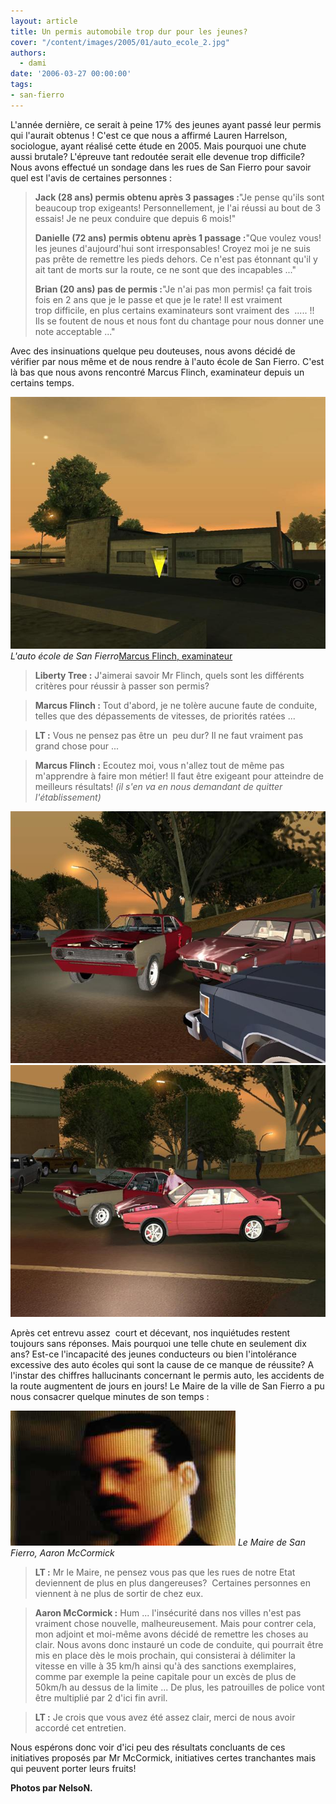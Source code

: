 ```yaml
---
layout: article
title: Un permis automobile trop dur pour les jeunes?
cover: "/content/images/2005/01/auto_ecole_2.jpg"
authors:
  - dami
date: '2006-03-27 00:00:00'
tags:
- san-fierro
---
```


L'année dernière, ce serait à peine 17% des jeunes ayant passé leur permis qui l'aurait&nbsp;obtenus ! C'est ce que nous a affirmé Lauren Harrelson, sociologue, ayant réalisé cette étude en 2005. Mais pourquoi une chute aussi brutale? L'épreuve tant redoutée serait elle devenue trop difficile? Nous avons effectué un sondage dans les rues de San Fierro pour savoir quel est l'avis de certaines personnes :

> **Jack (28 ans) permis obtenu après&nbsp;3 passages :**"Je pense qu'ils&nbsp;sont beaucoup trop exigeants! Personnellement, je l'ai réussi au bout de&nbsp;3 essais! Je ne peux conduire que depuis 6 mois!"
> 
> **Danielle (72 ans) permis obtenu après 1 passage :**"Que voulez vous! les jeunes d'aujourd'hui sont irresponsables! Croyez moi je ne suis pas prête de remettre les pieds dehors. Ce n'est pas étonnant qu'il y ait tant de morts sur la route, ce ne sont que des incapables ..."
> 
> **Brian (20 ans) pas de permis :**"Je n'ai pas mon permis! ça fait trois fois en 2 ans que je le passe et que je le rate! Il&nbsp;est vraiment trop&nbsp;difficile, en plus certains examinateurs sont vraiment des&nbsp; ..... !! Ils se foutent de nous et nous font du chantage pour nous donner une note acceptable ..."

Avec des insinuations quelque peu douteuses, nous avons décidé de vérifier par nous même et de&nbsp;nous rendre à l'auto école de San Fierro. C'est là bas que nous avons rencontré Marcus Flinch, examinateur depuis un certains temps.

![L'auto école de San Fierro](/content/images/2005/01/auto_ecole_2.jpg)
_L'auto école de San Fierro_[Marcus Flinch, examinateur](/content/images/2005/01/Flinch_auto__cole.jpg)

> **Liberty Tree :** J'aimerai savoir Mr Flinch, quels sont les différents critères pour réussir à passer son permis?

> **Marcus Flinch :** Tout d'abord, je ne tolère aucune faute de conduite, telles que des dépassements de vitesses, de priorités ratées ...

> **LT :** Vous ne pensez pas être un &nbsp;peu dur? Il ne faut vraiment pas grand chose pour ...

> **Marcus Flinch :** Ecoutez moi, vous n'allez tout de même pas m'apprendre à faire mon métier! Il faut être exigeant pour atteindre de meilleurs résultats! _(il s'en va en nous demandant de quitter l'établissement)_

![](/content/images/2005/01/accident_auto__cole_2.jpg)
![](/content/images/2005/01/accident_auto__cole_4.jpg)

Après cet entrevu&nbsp;assez&nbsp; court et décevant, nos inquiétudes restent toujours sans réponses. Mais pourquoi&nbsp;une telle&nbsp;chute en seulement&nbsp;dix ans?&nbsp;Est-ce l'incapacité des jeunes conducteurs ou bien l'intolérance excessive des auto écoles qui sont la cause de ce manque de réussite? A l'instar des chiffres hallucinants concernant le permis auto, les accidents de la route&nbsp;augmentent de jours en jours!&nbsp;Le Maire de la ville de San Fierro&nbsp;a pu nous&nbsp;consacrer quelque minutes de son temps :

![Le Maire de San Fierro, Aaron McCormick](/content/images/2005/01/maire_san_fierro.jpg)
_Le Maire de San Fierro, Aaron McCormick_

> **LT :** Mr le Maire, ne pensez vous pas que les rues de notre Etat deviennent de plus en plus dangereuses? &nbsp;Certaines personnes en viennent à ne plus de sortir de chez eux.

> **Aaron McCormick :** Hum ... l'insécurité dans nos villes n'est pas vraiment chose nouvelle, malheureusement. Mais pour contrer cela, mon adjoint et moi-même avons décidé de remettre les choses au clair. Nous avons donc instauré un code de conduite, qui pourrait être mis en place dès le mois prochain, qui consisterai à délimiter la vitesse en ville à 35 km/h ainsi qu'à des sanctions&nbsp;exemplaires, comme par exemple la peine capitale pour un excès de plus de 50km/h au dessus de la limite ... De plus, les patrouilles de police&nbsp;vont être multiplié par 2 d'ici&nbsp;fin avril.

> **LT :** Je crois que vous avez été assez clair, merci de nous avoir accordé cet entretien.

Nous espérons donc voir d'ici peu des résultats concluants de ces initiatives proposés par Mr McCormick, initiatives certes tranchantes mais qui peuvent porter leurs fruits!

**Photos&nbsp;par NelsoN.**